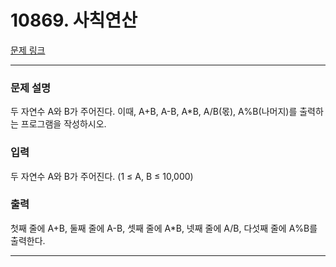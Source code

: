 # 10869. 사칙연산 

[문제 링크](https://www.acmicpc.net/problem/10869) 

---
### 문제 설명

 두 자연수 A와 B가 주어진다. 이때, A+B, A-B, A*B, A/B(몫), A%B(나머지)를 출력하는 프로그램을 작성하시오. 

### 입력 

 두 자연수 A와 B가 주어진다. (1 ≤ A, B ≤ 10,000)

### 출력 

 첫째 줄에 A+B, 둘째 줄에 A-B, 셋째 줄에 A*B, 넷째 줄에 A/B, 다섯째 줄에 A%B를 출력한다.

---
